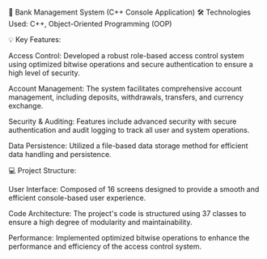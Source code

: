 🏦 Bank Management System (C++ Console Application)
🛠 Technologies Used: C++, Object-Oriented Programming (OOP)

💡 Key Features:

Access Control: Developed a robust role-based access control system using optimized bitwise operations and secure authentication to ensure a high level of security.

Account Management: The system facilitates comprehensive account management, including deposits, withdrawals, transfers, and currency exchange.

Security & Auditing: Features include advanced security with secure authentication and audit logging to track all user and system operations.

Data Persistence: Utilized a file-based data storage method for efficient data handling and persistence.

💻 Project Structure:

User Interface: Composed of 16 screens designed to provide a smooth and efficient console-based user experience.

Code Architecture: The project's code is structured using 37 classes to ensure a high degree of modularity and maintainability.

Performance: Implemented optimized bitwise operations to enhance the performance and efficiency of the access control system.
